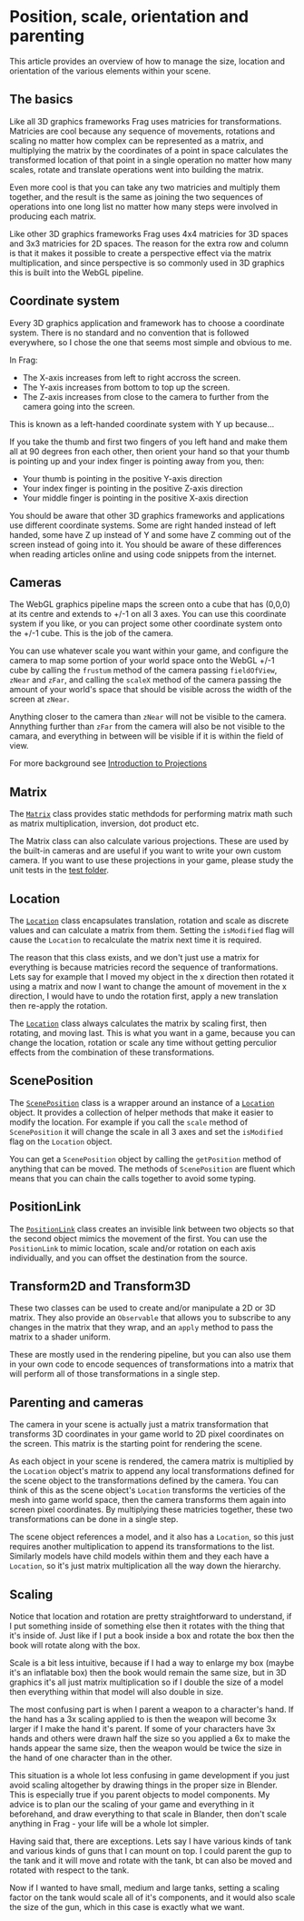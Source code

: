 # Position, scale, orientation and parenting
This article provides an overview of how to manage the size, location and 
orientation of the various elements within your scene.

## The basics
Like all 3D graphics frameworks Frag uses matricies for transformations.
Matricies are cool because any sequence of movements, rotations and scaling 
no matter how complex can be represented as a matrix, and multiplying the
matrix by the coordinates of a point in space calculates the transformed
location of that point in a single operation no matter how many scales, rotate
and translate operations went into building the matrix.

Even more cool is that you can take any two matricies and multiply them
together, and the result is the same as joining the two sequences of
operations into one long list no matter how many steps were involved
in producing each matrix.

Like other 3D graphics frameworks Frag uses 4x4 matricies for 3D
spaces and 3x3 matricies for 2D spaces. The reason for the extra row and
column is that it makes it possible to create a perspective effect via
the matrix multiplication, and since perspective is so commonly used in
3D graphics this is built into the WebGL pipeline.

## Coordinate system
Every 3D graphics application and framework has to choose a coordinate system.
There is no standard and no convention that is followed everywhere, so I
chose the one that seems most simple and obvious to me.

In Frag:
* The X-axis increases from left to right accross the screen.
* The Y-axis increases from bottom to top up the screen.
* The Z-axis increases from close to the camera to further from the camera going into the screen.

This is known as a left-handed coordinate system with Y up because...

If you take the thumb and first two fingers of you left hand and make them 
all at 90 degrees fron each other, then orient your hand so that your thumb 
is pointing up and your index finger is pointing away from you, then:
* Your thumb is pointing in the positive Y-axis direction
* Your index finger is pointing in the positive Z-axis direction
* Your middle finger is pointing in the positive X-axis direction

You should be aware that other 3D graphics frameworks and applications use
different coordinate systems. Some are right handed instead of left handed,
some have Z up instead of Y and some have Z comming out of the screen instead
of going into it. You should be aware of these differences when reading
articles online and using code snippets from the internet.

## Cameras
The WebGL graphics pipeline maps the screen onto a cube that has (0,0,0) at
its centre and extends to +/-1 on all 3 axes. You can use this coordinate system
if you like, or you can project some other coordinate system onto the +/-1 cube.
This is the job of the camera.

You can use whatever scale you want within your game, and configure the camera
to map some portion of your world space onto the WebGL +/-1 cube by calling
the `frustum` method of the camera passing `fieldOfView`, `zNear` and `zFar`,
and calling the `scaleX` method of the camera passing the amount of your world's
space that should be visible across the width of the screen at `zNear`.

Anything closer to the camera than `zNear` will not be visible to the camera.
Annything further than `zFar` from the camera will also be not visible to the
camara, and everything in between will be visible if it is within the field
of view.

For more background see [Introduction to Projections](http://learnwebgl.brown37.net/08_projections/projections_introduction.html)

## Matrix
The [`Matrix`](reference/matrix.md) class provides static methdods for 
performing matrix math such as matrix multiplication, inversion, dot product etc.

The Matrix class can also calculate various projections. These are used by
the built-in cameras and are useful if you want to write your own custom camera.
If you want to use these projections in your game, please study the unit tests
in the [test folder](../test/Matrix.js).

## Location
The [`Location`](reference/location.md) class encapsulates translation, 
rotation and scale as discrete values
and can calculate a matrix from them. Setting the `isModified` flag will
cause the `Location` to recalculate the matrix next time it is required.

The reason that this class exists, and we don't just use a matrix for 
everything is because matricies record the sequence of tranformations. Lets 
say for example that I moved my object in the x direction then rotated it
using a matrix and now I want to change the amount of movement in the x 
direction, I would have to undo the rotation first, apply a new translation
then re-apply the rotation.

The [`Location`](reference/location.md) class always calculates the matrix 
by scaling first, then rotating, and moving last. This is what you want in 
a game, because you can change the location, rotation or scale any time 
without getting perculior effects from the combination of these transformations.

## ScenePosition
The [`ScenePosition`](reference/scene-position.md) class is a wrapper 
around an instance of a [`Location`](reference/location.md) object. It 
provides a collection of helper methods that make it easier to modify
the location. For example if you call the `scale` method of `ScenePosition`
it will change the scale in all 3 axes and set the `isModified` flag on
the `Location` object.

You can get a `ScenePosition` object by calling the `getPosition` method
of anything that can be moved. The methods of `ScenePosition` are fluent
which means that you can chain the calls together to avoid some typing.

## PositionLink
The [`PositionLink`](reference/position-link.md) class creates an invisible
link between two objects so that the second object mimics the movement of
the first. You can use the `PositionLink` to mimic location, scale and/or
rotation on each axis individually, and you can offset the destination from
the source.

## Transform2D and Transform3D
These two classes can be used to create and/or manipulate a 2D or 3D matrix.
They also provide an `Observable` that allows you to subscribe to any changes
in the matrix that they wrap, and an `apply` method to pass the matrix to
a shader uniform.

These are mostly used in the rendering pipeline, but you can also use them
in your own code to encode sequences of transformations into a matrix that
will perform all of those transformations in a single step.

## Parenting and cameras
The camera in your scene is actually just a matrix transformation that
transforms 3D coordinates in your game world to 2D pixel coordinates on
the screen. This matrix is the starting point for rendering the scene.

As each object in your scene is rendered, the camera matrix is multiplied
by the `Location` object's matrix to append any local transformations
defined for the scene object to the transformations defined by the camera.
You can think of this as the scene object's `Location` transforms the
verticies of the mesh into game world space, then the camera transforms them
again into screen pixel coordinates. By multiplying these matricies
together, these two transformations can be done in a single step.

The scene object references a model, and it also has a `Location`, so this
just requires another multiplication to append its transformations to
the list. Similarly models have child models within them and they each have
a `Location`, so it's just matrix multiplication all the way down the
hierarchy.

## Scaling
Notice that location and rotation are pretty straightforward to understand,
if I put something inside of something else then it rotates with the thing
that it's inside of. Just like if I put a book inside a box and rotate
the box then the book will rotate along with the box.

Scale is a bit less intuitive, because if I had a way to enlarge my 
box (maybe it's an inflatable box) then the book would remain the same 
size, but in 3D graphics it's all just matrix multiplication so if I 
double the size of a model then everything within that model will also 
double in size.

The most confusing part is when I parent a weapon to a character's hand.
If the hand has a 3x scaling applied to is then the weapon will become
3x larger if I make the hand it's parent. If some of your characters have
3x hands and others were drawn half the size so you applied a 6x to make
the hands appear the same size, then the weapon would be twice the size
in the hand of one character than in the other.

This situation is a whole lot less confusing in game development if you
just avoid scaling altogether by drawing things in the proper size in
Blender. This is especially true if you parent objects to model components.
My advice is to plan our the scaling of your game and everything in it
beforehand, and draw everything to that scale in Blander, then don't scale
anything in Frag - your life will be a whole lot simpler.

Having said that, there are exceptions. Lets say I have various kinds of
tank and various kinds of guns that I can mount on top. I could parent
the gup to the tank and it will move and rotate with the tank, bt can also
be moved and rotated with respect to the tank.

Now if I wanted to have small, medium and large tanks, setting a scaling
factor on the tank would scale all of it's components, and it would also
scale the size of the gun, which in this case is exactly what we want.